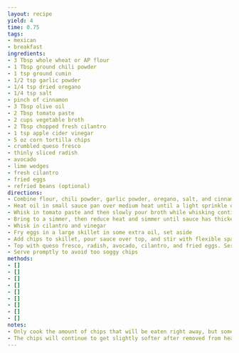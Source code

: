 ```yaml
---
layout: recipe
yield: 4
time: 0.75
tags:
- mexican
- breakfast
ingredients:
- 3 Tbsp whole wheat or AP flour
- 1 Tbsp ground chili powder
- 1 tsp ground cumin
- 1/2 tsp garlic powder
- 1/4 tsp dried oregano
- 1/4 tsp salt
- pinch of cinnamon
- 3 Tbsp olive oil
- 2 Tbsp tomato paste
- 2 cups vegetable broth
- 2 Tbsp chopped fresh cilantro
- 1 tsp apple cider vinegar
- 5 oz corn tortilla chips
- crumbled queso fresco
- thinly sliced radish
- avocado
- lime wedges
- fresh cilantro
- fried eggs
- refried beans (optional)
directions:
- Combine flour, chili powder, garlic powder, oregano, salt, and cinnamon in a small bowl
- Heat oil in small sauce pan over medium heat until a light sprinkle of flour sizzles. Add flour and spice mixture, whisk constantly until fragrant (~1 minute)
- Whisk in tomato paste and then slowly pour broth while whisking continuously
- Bring to a simmer, then reduce heat and simmer until sauce has thickened (5-7 minutes), stirring constantly
- Whisk in cilantro and vinegar
- Fry eggs in a large skillet in some extra oil, set aside
- Add chips to skillet, pour sauce over top, and stir with flexible spatula until well coated. Remove from heat when desired softness is reached
- Top with queso fresco, radish, avocado, cilantro, and fried eggs. Serve with refried beans on the side if desired
- Serve promptly to avoid too soggy chips
methods:
- []
- []
- []
- []
- []
- []
- []
- []
- []
notes:
- Only cook the amount of chips that will be eaten right away, but some of the sauce can be reserved and refrigerated for leftovers
- The chips will continue to get slightly softer after removed from heat
---
```

